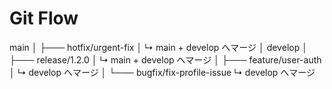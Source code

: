 # Git Flow
main
│
├─── hotfix/urgent-fix
│       ↳ main + develop へマージ
│
develop
│
├─── release/1.2.0
│       ↳ main + develop へマージ
│
├─── feature/user-auth
│       ↳ develop へマージ
│
└─── bugfix/fix-profile-issue
        ↳ develop へマージ